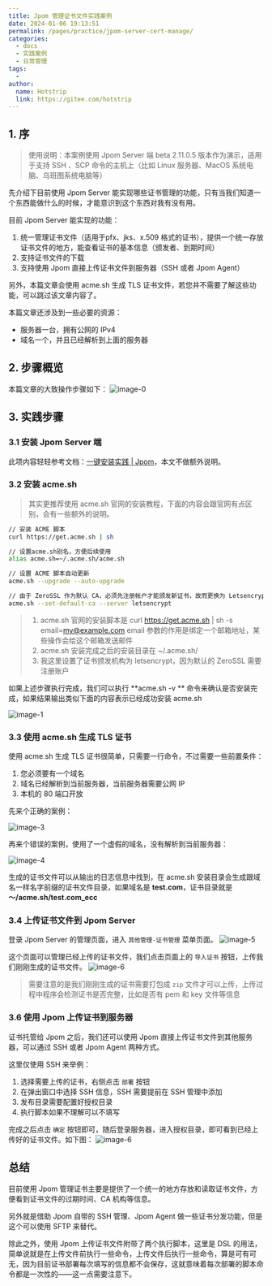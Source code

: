 ```yaml
---
title: Jpom 管理证书文件实践案例
date: 2024-01-06 19:13:51
permalink: /pages/practice/jpom-server-cert-manage/
categories:
  - docs
  - 实践案例
  - 日常管理
tags:
  - 
author:
  name: Hotstrip 
  link: https://gitee.com/hotstrip
---
```

## 1. 序
> 使用说明：本案例使用 Jpom Server 端 beta 2.11.0.5 版本作为演示，适用于支持 SSH 、SCP 命令的主机上（比如 Linux 服务器、MacOS 系统电脑、乌班图系统电脑等）

先介绍下目前使用  Jpom Server 能实现哪些证书管理的功能，只有当我们知道一个东西能做什么的时候，才能意识到这个东西对我有没有用。

目前  Jpom Server 能实现的功能：
1. 统一管理证书文件（适用于pfx、jks、x.509 格式的证书），提供一个统一存放证书文件的地方，能查看证书的基本信息（颁发者、到期时间）
2. 支持证书文件的下载
3. 支持使用 Jpom 直接上传证书文件到服务器（SSH 或者 Jpom Agent）

另外，本篇文章会使用 acme.sh 生成 TLS 证书文件，若您并不需要了解这些功能，可以跳过该文章内容了。

本篇文章还涉及到一些必要的资源：
- 服务器一台，拥有公网的 IPv4
- 域名一个，并且已经解析到上面的服务器

## 2. 步骤概览

本篇文章的大致操作步骤如下：
![image-0](/images/tutorial/jpom-server-cert/0.png)

## 3. 实践步骤

### 3.1 安装 Jpom Server 端

此项内容轻轻参考文档：[一键安装实践 | Jpom](/pages/15b7a2/#前言)，本文不做额外说明。

### 3.2 安装 acme.sh

>  其实更推荐使用 acme.sh 官网的安装教程，下面的内容会跟官网有点区别，会有一些额外的说明。

```sh
// 安装 ACME 脚本
curl https://get.acme.sh | sh

// 设置acme.sh别名，方便后续使用
alias acme.sh=~/.acme.sh/acme.sh

// 设置 ACME 脚本自动更新
acme.sh --upgrade --auto-upgrade

// 由于 ZeroSSL 作为默认 CA，必须先注册帐户才能颁发新证书，故而更换为 Letsencrypt。
acme.sh --set-default-ca --server letsencrypt
```

> 1. acme.sh 官网的安装脚本是 curl https://get.acme.sh | sh -s email=my@example.com
>    email 参数的作用是绑定一个邮箱地址，某些操作会给这个邮箱发送邮件
> 2. acme.sh 安装完成之后的安装目录在 ~/.acme.sh/
> 3. 我这里设置了证书颁发机构为 letsencrypt，因为默认的 ZeroSSL 需要注册账户

如果上述步骤执行完成，我们可以执行 **acme.sh -v ** 命令来确认是否安装完成，如果结果输出类似下面的内容表示已经成功安装 acme.sh

![image-1](/images/tutorial/jpom-server-cert/1.png)

### 3.3 使用 acme.sh 生成 TLS 证书

使用 acme.sh 生成 TLS 证书很简单，只需要一行命令，不过需要一些前置条件：

1. 您必须要有一个域名
2. 域名已经解析到当前服务器，当前服务器需要公网 IP
3. 本机的 80 端口开放

先来个正确的案例：

![image-3](/images/tutorial/jpom-server-cert/3.png)

再来个错误的案例，使用了一个虚假的域名，没有解析到当前服务器：

![image-4](/images/tutorial/jpom-server-cert/4.png)

生成的证书文件可以从输出的日志信息中找到，在 acme.sh 安装目录会生成跟域名一样名字前缀的证书文件目录，如果域名是 **test.com**，证书目录就是 **～/acme.sh/test.com_ecc**

### 3.4 上传证书文件到 Jpom Server

登录 Jpom Server 的管理页面，进入 `其他管理-证书管理` 菜单页面。
![image-5](/images/tutorial/jpom-server-cert/5.png)

这个页面可以管理已经上传的证书文件，我们点击页面上的 `导入证书` 按钮，上传我们刚刚生成的证书文件。
![image-6](/images/tutorial/jpom-server-cert/6.png)

> 需要注意的是我们刚刚生成的证书需要打包成 `zip` 文件才可以上传，上传过程中程序会检测证书是否完整，比如是否有 pem 和 key 文件等信息


### 3.6 使用 Jpom 上传证书到服务器

证书托管给 Jpom 之后，我们还可以使用 Jpom 直接上传证书文件到其他服务器，可以通过 SSH 或者 Jpom Agent 两种方式。

这里仅使用 SSH 来举例：
1. 选择需要上传的证书，右侧点击 `部署` 按钮
2. 在弹出窗口中选择 SSH 信息，SSH 需要提前在 SSH 管理中添加
3. 发布目录需要配置好授权目录
4. 执行脚本如果不理解可以不填写

完成之后点击 `确定` 按钮即可，随后登录服务器，进入授权目录，即可看到已经上传好的证书文件。如下图：
![image-6](/images/tutorial/jpom-server-cert/7.png)

## 总结

目前使用 Jpom 管理证书主要是提供了一个统一的地方存放和读取证书文件，方便看到证书文件的过期时间、CA 机构等信息。

另外就是借助 Jpom 自带的 SSH 管理、Jpom Agent 做一些证书分发功能，但是这个可以使用 SFTP 来替代。

除此之外，使用 Jpom 上传证书文件附带了两个执行脚本，这里是 DSL 的用法，简单说就是在上传文件前执行一些命令，上传文件后执行一些命令，算是可有可无，因为目前证书部署每次填写的信息都不会保存，这就意味着每次部署的脚本命令都是一次性的——这一点需要注意下。